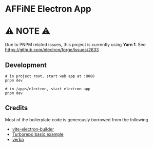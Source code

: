 # AFFiNE Electron App

# ⚠️ NOTE ⚠️

Due to PNPM related issues, this project is currently using **Yarn 1**.
See https://github.com/electron/forge/issues/2633

## Development

```
# in project root, start web app at :8080
pnpm dev

# in /apps/electron, start electron app
pnpm dev
```

## Credits

Most of the boilerplate code is generously borrowed from the following

- [vite-electron-builder](https://github.com/cawa-93/vite-electron-builder)
- [Turborepo basic example](https://github.com/vercel/turborepo/tree/main/examples/basic)
- [yerba](https://github.com/t3dotgg/yerba)
